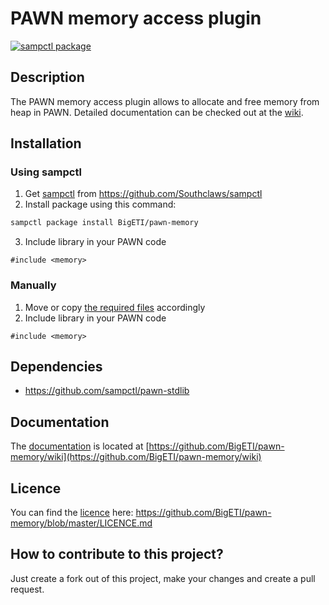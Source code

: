 # PAWN memory access plugin

[![sampctl package](https://shields.southcla.ws/badge/sampctl-pawn--memory-2f2f2f.svg?style=for-the-badge)](https://github.com/BigETI/pawn-memory "pawn-memory")

## Description
The PAWN memory access plugin allows to allocate and free memory from heap in PAWN.
Detailed documentation can be checked out at the [wiki](https://github.com/BigETI/pawn-memory/wiki).

## Installation
### Using sampctl
1. Get [sampctl](https://github.com/Southclaws/sampctl) from https://github.com/Southclaws/sampctl
2. Install package using this command:
```BASH
sampctl package install BigETI/pawn-memory
```
3. Include library in your PAWN code
```PAWN
#include <memory>
```

### Manually
1. Move or copy [the required files](https://github.com/BigETI/pawn-memory/releases) accordingly
2. Include library in your PAWN code
```PAWN
#include <memory>
```

## Dependencies
- https://github.com/sampctl/pawn-stdlib

## Documentation
The [documentation](https://github.com/BigETI/pawn-memory/wiki) is located at [https://github.com/BigETI/pawn-memory/wiki](https://github.com/BigETI/pawn-memory/wiki)

## Licence
You can find the [licence](https://github.com/BigETI/pawn-memory/blob/master/LICENCE.md) here: https://github.com/BigETI/pawn-memory/blob/master/LICENCE.md

## How to contribute to this project?
Just create a fork out of this project, make your changes and create a pull request.

